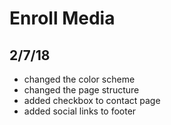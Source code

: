 # Enroll Media 


## 2/7/18

- changed the color scheme
- changed the page structure
- added checkbox to contact page
- added social links to footer
